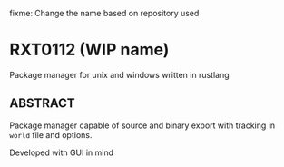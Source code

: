 fixme: Change the name based on repository used

# RXT0112 (WIP name)

Package manager for unix and windows written in rustlang

## ABSTRACT
Package manager capable of source and binary export with tracking in `world` file and options.

Developed with GUI in mind


